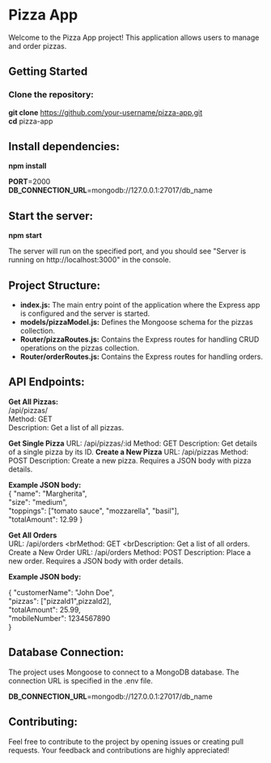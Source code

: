# Pizza App

Welcome to the Pizza App project! This application allows users to manage and order pizzas.

## Getting Started

### Clone the repository:

**git clone** https://github.com/your-username/pizza-app.git <br> **cd** pizza-app

## Install dependencies:

**npm install**

**PORT**=2000<br>**DB_CONNECTION_URL**=mongodb://127.0.0.1:27017/db_name

## Start the server:

 **npm start**

The server will run on the specified port, and you should see "Server is running on http://localhost:3000" in the console.

## Project Structure:

* **index.js:** The main entry point of the application where the Express app is configured and the server is started.<br>
* **models/pizzaModel.js:** Defines the Mongoose schema for the pizzas collection.<br>
* **Router/pizzaRoutes.js:** Contains the Express routes for handling CRUD operations on the pizzas collection.<br>
* **Router/orderRoutes.js:** Contains the Express routes for handling orders.

## API Endpoints:

**Get All Pizzas:** 
<br>/api/pizzas/ <br>Method: GET <br>Description: Get a list of all pizzas.

**Get Single Pizza**
URL: /api/pizzas/:id
Method: GET
Description: Get details of a single pizza by its ID.
**Create a New Pizza**
URL: /api/pizzas
Method: POST
Description: Create a new pizza. Requires a JSON body with pizza details.

**Example JSON body:** <br>
{
  "name": "Margherita",<br>
  "size": "medium",<br>
  "toppings": ["tomato sauce", "mozzarella", "basil"],<br>
  "totalAmount": 12.99
}

**Get All Orders**
<br>URL: /api/orders
<brMethod: GET
<brDescription: Get a list of all orders.
Create a New Order
URL: /api/orders
Method: POST
Description: Place a new order. Requires a JSON body with order details.

**Example JSON body:** 

{
 "customerName": "John Doe",<br>"pizzas": ["pizzaId1",pizzaId2], <br>"totalAmount": 25.99,<br>"mobileNumber": 1234567890<br> 
}

## Database Connection:
The project uses Mongoose to connect to a MongoDB database. The connection URL is specified in the .env file.


**DB_CONNECTION_URL**=mongodb://127.0.0.1:27017/db_name

## Contributing:
Feel free to contribute to the project by opening issues or creating pull requests. Your feedback and contributions are highly appreciated!
